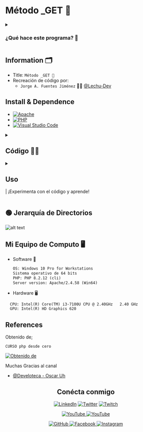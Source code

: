 # Método _GET 🐘

<details>
  <summary><h3> ¿Qué hace este programa? 🤔</h3> </summary>
  <p>
    Este código PHP verifica si se han enviado datos mediante el método GET. Si se han enviado datos, recoge la respuesta a 'p1' y muestra un saludo personalizado en un encabezado h1.
  </p>

![alt text](Formulario.png)
![alt text](Resultado.png)

</details>

## Information 🗂

- Title:  `Método _GET 🐘`
- Recreación de código por:
  - `Jorge A. Fuentes Jiménez` 👨‍💻 [@Lechu-Dev](https://github.com/LechugasJorge)

## Install & Dependence

- [![Apache](https://img.shields.io/badge/Apache-HTTP_Server-557697?style=flat-square&logo=apache)](https://httpd.apache.org/)
- [![PHP](https://img.shields.io/badge/PHP-Hypertext_Preprocessor-777BB4?style=flat-square&logo=php)](https://www.php.net/)
- [![Visual Studio Code](https://img.shields.io/badge/Visual_Studio_Code-007ACC?style=flat-square&logo=visual-studio-code)](https://code.visualstudio.com/)

<details>
  <summary>
  <h2> Código 👨‍💻 </h2>
  </summary>

```php
<?php
// Comprobamos si se han enviado datos mediante el método GET
if ($_GET) {
    // Si hay datos recibidos, almacenamos la respuesta a 'p1' en la variable $r1
    $r1 = $_GET['p1'];
    
    // Mostramos un saludo personalizado utilizando la respuesta recibida
    echo "<h1>¡¡Hola ✌ ".$r1."!! 🤖</h1>";
}
?>
```

</details>
<details>
  <summary>

## Uso

 | ¡Experimenta con el código y aprende!

</summary>

1. Guarda el código PHP en un archivo con extensión `.php`, por ejemplo, `mi_pagina.php`.

2. Coloca este archivo en el directorio raíz de tu servidor web local (por ejemplo, en la carpeta `htdocs` si estás utilizando Apache).

3. Abre un navegador web y navega a la dirección donde has alojado el archivo, por ejemplo, `http://localhost/mi_pagina.php`.

4. Verás la página web generada por el script PHP, que incluirá un título, un subtítulo y un párrafo con mensajes estáticos.

5. ¡Experimenta modificando el código PHP y observa cómo afecta el resultado en la página web!

</details>

## 🟢 Jerarquía de Directorios

![alt text](image-1.png)

## Mi Equipo de Computo 🖥

- Software 👾

  ```txt
  OS: Windows 10 Pro for Workstations
  Sistema operativo de 64 bits
  PHP: PHP 8.2.12 (cli)
  Server version: Apache/2.4.58 (Win64)
  ```

- Hardware 🖥

```txt
  CPU: Intel(R) Core(TM) i3-7100U CPU @ 2.40GHz   2.40 GHz
  GPU: Intel(R) HD Graphics 620
```

## References

Obtenido de;

`CURSO php desde cero`

 [![Obtenido de](image.png)](https://www.youtube.com/watch?v=nCB1gEkRZ1g)

Muchas Gracias al canal

- [@Develoteca - Oscar Uh](https://www.youtube.com/@Develoteca)

<!-- Redes Sociales -->
<h2 align="center">Conécta conmigo</h2>
<p align="center">
  <a href="https://www.linkedin.com/in/jorgelechugas/">
    <img src="https://img.shields.io/badge/LinkedIn-%230077B5?style=for-the-badge&logo=LinkedIn&logoColor=white" alt="LinkedIn"></a>
<!-- Twitter -->
<a href="https://twitter.com/Lechu_Dev">
  <img src="https://img.shields.io/badge/Twitter-%231DA1F2?style=for-the-badge&logo=Twitter&logoColor=white" alt="Twitter"></a>
  <!-- Twitch -->
  <a href="https://www.twitch.tv/lechugaslettuches">
    <img src="https://img.shields.io/badge/Twitch-%239146FF?style=for-the-badge&logo=Twitch&logoColor=white" alt="Twitch">
  </a>
</p><p align="center">
  <!-- YouTube -->
  <a href="https://www.youtube.com/channel/UCCVH3mvZFNs9vZQP_3PL_jw">
    <img src="https://img.shields.io/badge/YouTube-%23FF0000?style=for-the-badge&logo=YouTube&logoColor=white" alt="YouTube">
  </a>
<a href="https://www.youtube.com/channel/UCA-UArQPMiba7YgPw7OsgHg">
    <img src="https://img.shields.io/badge/YouTube-%23FF0000?style=for-the-badge&logo=YouTube&logoColor=white" alt="YouTube">
  </a>
</p><p align="center">
<!-- GitHub -->
<a href="https://github.com/usuario">
  <img src="https://img.shields.io/badge/GitHub-%23181717?style=for-the-badge&logo=GitHub&logoColor=white" alt="GitHub">
</a>
  <!-- Facebook -->
  <a href="https://www.facebook.com/profile.php?id=61550480867105">
    <img src="https://img.shields.io/badge/Facebook-%231877F2?style=for-the-badge&logo=Facebook&logoColor=white" alt="Facebook">
  </a>
  <!-- Instagram -->
  <a href="https://www.instagram.com/lechugasskate/">
    <img src="https://img.shields.io/badge/Instagram-%23E4405F?style=for-the-badge&logo=Instagram&logoColor=white" alt="Instagram">
  </a>

</p>
